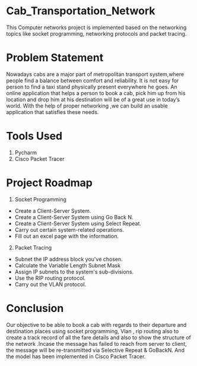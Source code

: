 # Cab_Transportation_Network

This Computer networks project is implemented based on the networking topics like socket programming, networking protocols and packet tracing.

# Problem Statement

Nowadays cabs are a major part of metropolitan transport system,where people find a balance between comfort and reliability. It is not easy for person to find a taxi stand physically present everywhere he goes. An online application that helps a person to book a cab, pick him up from his location and drop him at his destination will be of a great use in today’s world. With the help of proper networking ,we can build an usable application that satisfies these needs.

# Tools Used
 
 1. Pycharm             
 2. Cisco Packet Tracer 

# Project Roadmap

1. Socket Programming

 * Create a Client-Server System.
 * Create a Client-Server System using Go Back N.
 * Create a Client-Server System using Select Repeat.
 * Carry out certain system-related operations.
 * Fill out an excel page with the information.

2. Packet Tracing

 * Subnet the IP address block you've chosen.
 * Calculate the Variable Length Subnet Mask
 * Assign IP subnets to the system's sub-divisions.
 * Use the RIP routing protocol.
 * Carry out the VLAN protocol.

# Conclusion
Our objective to be able to book a cab with regards to their departure and destination places using socket programming, Vlan , rip routing also to create a track record of all the fare details and also to show the structure of the network .Incase the message has failed to reach from server to client, the message will be re-transmitted via Selective Repeat & GoBackN. And the model has been implemented in Cisco Packet Tracer.
